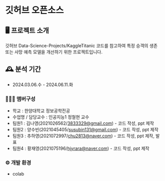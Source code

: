# 깃허브 오픈소스 

## 🖥️ 프로젝트 소개
깃허브 Data-Science-Projects/KaggleTitanic 코드를 참고하여 특정 승객의 생존 또는 사망 예측 모델을 개선하기 위한 프로젝트입니다.
<br>

## 🕰️ 분석 기간
* 2024.03.06.수 - 2024.06.11.화
 
### 🧑‍🤝‍🧑 맴버구성
 - 학교 : 한양대학교 정보공학전공
 - 수업명 / 담당교수 : 인공지능1 정철현 교수
 - 팀원1 : 김나영(2021026562/3833329@gmail.com) - 코드 작성, ppt 제작
 - 팀원2 : 양수빈(2021045405/susubin131@gmail.com) - 코드 작성, ppt 제작
 - 팀원3 : 추하영(2021072997/chu2813@naver.com) - 코드 작성, ppt 제작, 발표
 - 팀원4 : 황재영(2021075196/hjyrara@naver.com) - 코드 작성, ppt 제작

### ⚙️ 개발 환경
- colab
